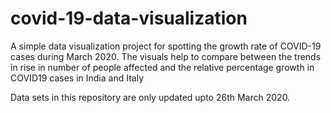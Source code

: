# covid-19-data-visualization
A simple data visualization project for spotting the growth rate of COVID-19 cases during March 2020. The visuals help to compare between the trends in rise in number of people affected and the relative percentage growth  in COVID19 cases in India and Italy

Data sets in this repository are only updated upto 26th March 2020.

